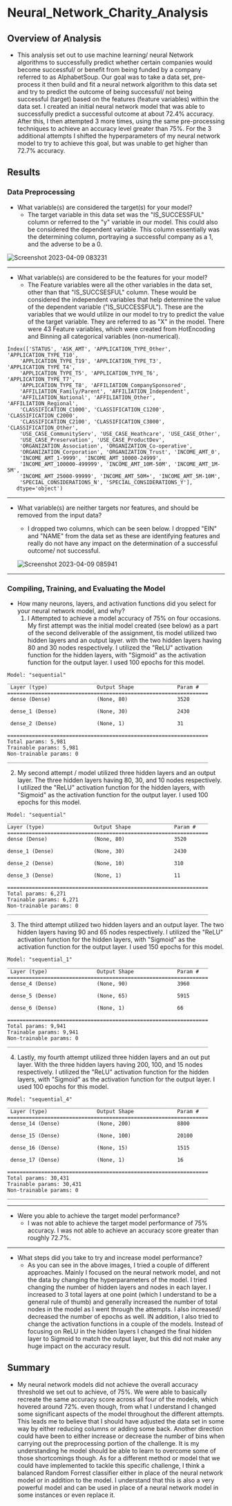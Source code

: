 # Neural_Network_Charity_Analysis

## Overview of Analysis
  - This analysis set out to use machine learning/ neural Network algorithms to successfully predict whether certain companies would become successful/ or benefit from being funded by a company referred to as AlphabetSoup. Our goal was to take a data set, pre-process it then build and fit a neural network algorithm to this data set and try to predict the outcome of being successful/ not being successful (target) based on the features (feature variables) within the data set. I created an initial neural network model that was able to successfully predict a successful outcome at about 72.4% accuracy. After this, I then attempted 3 more times, using the same pre-processing techniques to achieve an accuracy level greater than 75%. For the 3 additional attempts I shifted the hyperparameters of my neural network model to try to achieve this goal, but was unable to get higher than 72.7% accuracy. 

## Results
### Data Preprocessing
  - What variable(s) are considered the target(s) for your model?
    - The target variable in this data set was the "IS_SUCCESSFUL" column or referred to the "y" variable in our model. This could also be considered the dependent variable. This column essentially was the determining    column, portraying a successful company as a 1, and the adverse to be a 0.

![Screenshot 2023-04-09 083231](https://user-images.githubusercontent.com/117245167/230772695-040f4d61-34ba-48e2-8b01-31e379fb22f9.png)

---
  - What variable(s) are considered to be the features for your model?
    - The Feature variables were all the other variables in the data set, other than that "IS_SUCCSESFUL" column. These would be considered the independent variables that help determine the value of the dependent variable ("IS_SUCCESSFUL"). These are the variables that we would utilize in our model to try to predict the value of the target variable. They are referred to as "X" in the model. There were 43 Feature variables, which were created from HotEncoding and Binning all categorical variables (non-numerical).
   
   ```
Index(['STATUS', 'ASK_AMT', 'APPLICATION_TYPE_Other', 'APPLICATION_TYPE_T10',
       'APPLICATION_TYPE_T19', 'APPLICATION_TYPE_T3', 'APPLICATION_TYPE_T4',
       'APPLICATION_TYPE_T5', 'APPLICATION_TYPE_T6', 'APPLICATION_TYPE_T7',
       'APPLICATION_TYPE_T8', 'AFFILIATION_CompanySponsored',
       'AFFILIATION_Family/Parent', 'AFFILIATION_Independent',
       'AFFILIATION_National', 'AFFILIATION_Other', 'AFFILIATION_Regional',
       'CLASSIFICATION_C1000', 'CLASSIFICATION_C1200', 'CLASSIFICATION_C2000',
       'CLASSIFICATION_C2100', 'CLASSIFICATION_C3000', 'CLASSIFICATION_Other',
       'USE_CASE_CommunityServ', 'USE_CASE_Heathcare', 'USE_CASE_Other',
       'USE_CASE_Preservation', 'USE_CASE_ProductDev',
       'ORGANIZATION_Association', 'ORGANIZATION_Co-operative',
       'ORGANIZATION_Corporation', 'ORGANIZATION_Trust', 'INCOME_AMT_0',
       'INCOME_AMT_1-9999', 'INCOME_AMT_10000-24999',
       'INCOME_AMT_100000-499999', 'INCOME_AMT_10M-50M', 'INCOME_AMT_1M-5M',
       'INCOME_AMT_25000-99999', 'INCOME_AMT_50M+', 'INCOME_AMT_5M-10M',
       'SPECIAL_CONSIDERATIONS_N', 'SPECIAL_CONSIDERATIONS_Y'],
      dtype='object')
   ```
   ---
  - What variable(s) are neither targets nor features, and should be removed from the input data?
    - I dropped two columns, which can be seen below. I dropped "EIN" and "NAME" from the data set as these are identifying features and really do not have any impact on the determination of a successful outcome/ not successful.
    
    ![Screenshot 2023-04-09 085941](https://user-images.githubusercontent.com/117245167/230774073-ce86e318-1dd0-4482-9070-00d46ef4bf6a.png)
--- 
### Compiling, Training, and Evaluating the Model
  - How many neurons, layers, and activation functions did you select for your neural network model, and why?
    1. I Attempted to achieve a model accuracy of 75% on four occasions. My first attempt was the initial model created (see below) as a part of the second deliverable of the assignment, tis model utilized two hidden layers and an output layer. with the two hidden layers having 80 and 30 nodes respectively. I utilized the "ReLU" activation function for the hidden layers, with "Sigmoid" as the activation function for the output layer. I used 100 epochs for this model.
```
Model: "sequential"
_________________________________________________________________
 Layer (type)                Output Shape              Param #   
=================================================================
 dense (Dense)               (None, 80)                3520      
                                                                 
 dense_1 (Dense)             (None, 30)                2430      
                                                                 
 dense_2 (Dense)             (None, 1)                 31        
                                                                 
=================================================================
Total params: 5,981
Trainable params: 5,981
Non-trainable params: 0
_________________________________________________________________
```
   2. My second attempt / model utilized three hidden layers and an output layer. The three hidden layers having 80, 30, and 10 nodes respectively. I utilized the "ReLU" activation function for the hidden layers, with "Sigmoid" as the activation function for the output layer. I used 100 epochs for this model.
 ```
 Model: "sequential"
_________________________________________________________________
 Layer (type)                Output Shape              Param #   
=================================================================
 dense (Dense)               (None, 80)                3520      
                                                                 
 dense_1 (Dense)             (None, 30)                2430      
                                                                 
 dense_2 (Dense)             (None, 10)                310       
                                                                 
 dense_3 (Dense)             (None, 1)                 11        
                                                                 
=================================================================
Total params: 6,271
Trainable params: 6,271
Non-trainable params: 0
_________________________________________________________________
 ```
   3. The third attempt utilized two hidden layers and an output layer. The two hidden layers having 90 and 65 nodes respectively. I utilized the "ReLU" activation function for the hidden layers, with "Sigmoid" as the activation function for the output layer. I used 150 epochs for this model.
```
Model: "sequential_1"
_________________________________________________________________
 Layer (type)                Output Shape              Param #   
=================================================================
 dense_4 (Dense)             (None, 90)                3960      
                                                                 
 dense_5 (Dense)             (None, 65)                5915      
                                                                 
 dense_6 (Dense)             (None, 1)                 66        
                                                                 
=================================================================
Total params: 9,941
Trainable params: 9,941
Non-trainable params: 0
_________________________________________________________________
```
   
   4. Lastly, my fourth attempt utilized three hidden layers and an out put layer. With the three hidden layers having 200, 100, and 15 nodes respectively. I utilized the "ReLU" activation function for the hidden layers, with "Sigmoid" as the activation function for the output layer. I used 100 epochs for this model.
```
Model: "sequential_4"
_________________________________________________________________
 Layer (type)                Output Shape              Param #   
=================================================================
 dense_14 (Dense)            (None, 200)               8800      
                                                                 
 dense_15 (Dense)            (None, 100)               20100     
                                                                 
 dense_16 (Dense)            (None, 15)                1515      
                                                                 
 dense_17 (Dense)            (None, 1)                 16        
                                                                 
=================================================================
Total params: 30,431
Trainable params: 30,431
Non-trainable params: 0
_________________________________________________________________
```
---

  - Were you able to achieve the target model performance?
    - I was not able to achieve the target model performance of 75% accuracy. I was not able to achieve an accuracy score greater than roughly 72.7%.
    
---   
 
  - What steps did you take to try and increase model performance?
    - As you can see in the above images, I tried a couple of different approaches. Mainly I focused on the neural network model, and not the data by changing the hyperparameters of the model. I tried changing the number of hidden layers and nodes in each layer. I increased to 3 total layers at one point (which I understand to be a general rule of thumb) and generally increased the number of total nodes in the model as I went through the attempts. I also increased/ decreased the number of epochs as well. IN addition, I also tried to change the activation functions in a couple of the models. Instead of focusing on ReLU in the hidden layers I changed the final hidden layer to Sigmoid to match the output layer, but this did not make any huge impact on the accuracy result.
  
## Summary
  - My neural network models did not achieve the overall accuracy threshold we set out to achieve, of 75%. We were able to basically recreate the same accuracy score across all four of the models, which hovered around 72%. even though, from what I understand I changed some significant aspects of the model throughout the different attempts. This leads me to believe that I should have adjusted the data set in some way by either reducing columns or adding some back. Another direction could have been to either increase or decrease the number of bins when carrying out the preprocessing portion of the challenge. It is my understanding he model should be able to learn to overcome some of those shortcomings though. As for a different method or model that we could have implemented to tackle this specific challenge, I think a balanced Random Forrest classifier either in place of the neural network model or in addition to the model. I understand that this is also a very powerful model and can be used in place of a neural network model in some instances or even replace it.

